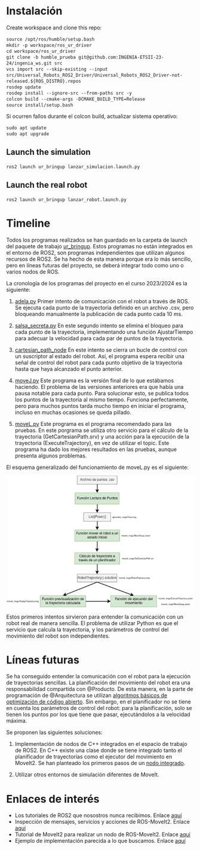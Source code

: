 # Instalación
Create workspace and clone this repo:

```
source /opt/ros/humble/setup.bash
mkdir -p workspace/ros_ur_driver
cd workspace/ros_ur_driver
git clone -b humble_prueba git@github.com:INGENIA-ETSII-23-24/ingenia_ws.git src
vcs import src --skip-existing --input src/Universal_Robots_ROS2_Driver/Universal_Robots_ROS2_Driver-not-released.${ROS_DISTRO}.repos
rosdep update
rosdep install --ignore-src --from-paths src -y
colcon build --cmake-args -DCMAKE_BUILD_TYPE=Release
source install/setup.bash
```
Si ocurren fallos durante el colcon build, actualizar sistema operativo:
```
sudo apt update
sudo apt upgrade
```

## Launch the simulation
```
ros2 launch ur_bringup lanzar_simulacion.launch.py 
```


## Launch the real robot
```
ros2 launch ur_bringup lanzar_robot.launch.py   
```

# Timeline  

Todos los programas realizados se han guardado en la carpeta de launch del paquete de trabajo [ur_bringup](./Universal_Robots_ROS2_Driver/ur_bringup/). Estos programas no están integrados en el entorno de ROS2, son programas independientes que utilizan algunos recursos de ROS2. Se ha hecho de esta manera porque era lo más sencillo, pero en líneas futuras del proyecto, se deberá integrar todo como uno o varios nodos de ROS.  

La cronología de los programas del proyecto en el curso 2023/2024 es la siguiente:  

1) [adela.py](./Universal_Robots_ROS2_Driver/ur_bringup/launch/adela.py) Primer intento de comunicación con el robot a través de ROS. Se ejecuta cada punto de la trayectoria definido en un archivo .csv, pero bloqueando manualmente la publicación de cada punto cada 10 ms.

2) [salsa_secreta.py](./Universal_Robots_ROS2_Driver/ur_bringup/launch/salsa_secreta.py) En este segundo intento se elimina el bloqueo para cada punto de la trayectoria, implementando una función AjustarTiempo para adecuar la velocidad para cada par de puntos de la trayectoria.
   
3) [cartesian_path_node](./Universal_Robots_ROS2_Driver/ur_bringup/launch/cartesian_path_node.py) En este intento se cierra un bucle de control con un suscriptor al estado del robot. Así, el programa espera recibir una señal de control del robot para cada punto objetivo de la trayectoria hasta que haya alcanzado el punto anterior.

4) [moveJ.py](./Universal_Robots_ROS2_Driver/ur_bringup/launch/moveJ.py) Este programa es la versión final de lo que estábamos haciendo. El problema de las versiones anteriores era que había una pausa notable para cada punto. Para solucionar esto, se publica todos los puntos de la trayectoria al mismo tiempo. Funciona perfectamente, pero para muchos puntos tarda mucho tiempo en iniciar el programa, incluso en muchas ocasiones se queda pillado.

5) [moveL.py](./Universal_Robots_ROS2_Driver/ur_bringup/moveL.py) Este programa es el programa recomendado para las pruebas. En este porgrama se utiliza otro servicio para el cálculo de la trayectoria (GetCartesianPath.srv) y una acción para la ejecución de la trayectoria (ExecuteTrajectory), en vez de utilizar el topic. Este programa ha dado los mejores resultados en las pruebas, aunque presenta algunos problemas.

El esquema generalizado del funcionamiento de moveL.py es el siguiente:  

![Flujo de trabajo de moveL](docs/Esquema_movel.png)

Estos primeros intentos sirvieron para entender la comunicación con un robot real de manera sencilla. El problema de utilizar Python es que el servicio que calcula la trayectoria, y los parámetros de control del movimiento del robot son independientes.  

# Líneas futuras  

Se ha conseguido entender la comunicación con el robot para la ejecución de trayectorias sencillas. La planificación del movimiento del robot era una responsabilidad compartida con @Producto. De esta manera, en la parte de programación de @Arquitectura se utilizan [algoritmos básicos de optimización de código abierto](https://moveit.picknik.ai/humble/doc/examples/ompl_interface/ompl_interface_tutorial.html). Sin embargo, en el planificador no se tiene en cuenta los parámetros de control del robot: para la planificación, solo se tienen los puntos por los que tiene que pasar, ejecutándolos a la velocidad máxima.  

Se proponen las siguientes soluciones:  
1) Implementación de nodos de C++ integrados en el espacio de trabajo de ROS2. En C++ existe una clase donde se tiene integrado tanto el planificador de trayectorias como el ejecutor del movimiento en MoveIt2. Se han planteado los primeros pasos de un [nodo integrado](Universal_Robots_ROS2_Driver/ingenia). 
  
2) Utilizar otros entornos de simulación diferentes de MoveIt.


# Enlaces de interés  

* Los tutoriales de ROS2 que nosostros nunca recibimos. Enlace [aquí](https://docs.ros.org/en/humble/Tutorials.html)
* Inspección de mensajes, servicios y acciones de ROS-MoveIt2. Enlace [aquí](https://github.com/moveit/moveit_msgs/tree/humble)
* Tutorial de MoveIt2 para realizar un nodo de ROS-MoveIt2. Enlace [aquí](https://moveit.picknik.ai/humble/doc/examples/move_group_interface/move_group_interface_tutorial.html)
* Ejemplo de implementación parecida a lo que buscamos. Enlace [aquí](https://github.com/tlpss/UR3e-ROS2-resources/blob/64f1d1a42d28bdd3f600f78857f5319178600a52/src/ur3e_tutorials/src/move_group_interface_tutorial.cpp#L224)

